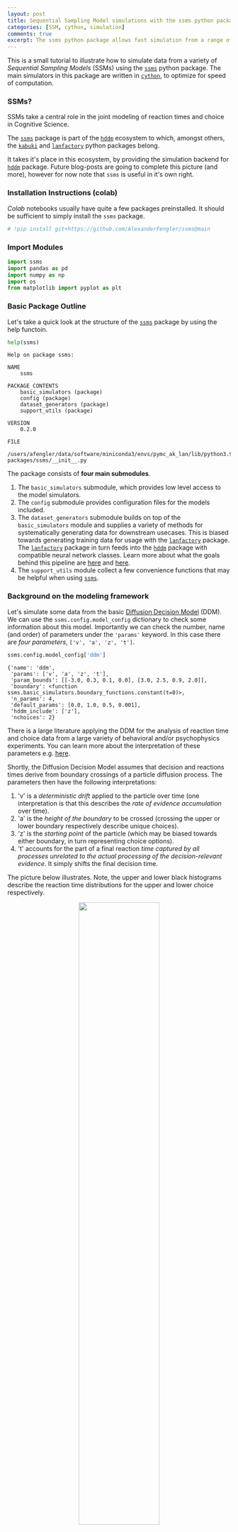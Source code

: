 ```yaml
---
layout: post
title: Sequential Sampling Model simulations with the ssms python package
categories: [SSM, cython, simulation]
comments: true
excerpt: The ssms python package allows fast simulation from a range of Sequential Sampling Models
---
```


This is a small tutorial to illustrate how to simulate data from a variety of *Sequential Sampling Models* (SSMs) using the [`ssms`](https://github.com/AlexanderFengler/ssms) python package.
The main simulators in this package are written in [`cython`](https://cython.readthedocs.io/en/latest/), to optimize for speed of computation.

### SSMs?

SSMs take a central role in the joint modeling of reaction times and choice in Cognitive Science.

The [`ssms`](https://github.com/AlexanderFengler/ssms) package is part of the [`hddm`](https://hddm.readthedocs.io/en/latest/) ecosystem to which, amongst others, the [`kabuki`](https://github.com/hddm-devs/kabuki) and [`lanfactory`](https://github.com/AlexanderFengler/LANfactory) python packages belong. 

It takes it's place in this ecosystem, by providing the simulation backend for [`hddm`](https://hddm.readthedocs.io/en/latest/) package. Future blog-posts are going to complete this picture (and more), however for now note that `ssms` is useful in it's own right.

### Installation Instructions (colab)

*Colab* notebooks usually have quite a few packages preinstalled. It should be sufficient to simply install the `ssms` package.


```python
# !pip install git+https://github.com/AlexanderFengler/ssms@main
```

### Import Modules


```python
import ssms
import pandas as pd
import numpy as np
import os
from matplotlib import pyplot as plt
```

### Basic Package Outline

Let's take a quick look at the structure of the [`ssms`](https://github.com/AlexanderFengler/ssms) package by using the help functoin.


```python
help(ssms)
```

    Help on package ssms:
    
    NAME
        ssms
    
    PACKAGE CONTENTS
        basic_simulators (package)
        config (package)
        dataset_generators (package)
        support_utils (package)
    
    VERSION
        0.2.0
    
    FILE
        /users/afengler/data/software/miniconda3/envs/pymc_ak_lan/lib/python3.9/site-packages/ssms/__init__.py
    
    


The package consists of **four main submodules**. 

1. The `basic_simulators` submodule, which provides low level access to the model simulators.
2. The `config` submodule provides configuration files for the models included.
3. The `dataset_generators` submodule builds on top of the `basic_simulators` module and supplies a variety of methods for systematically generating data for downstream usecases. This is biased towards generating training data for usage with the [`lanfactory`](https://github.com/AlexanderFengler/LANfactory) package. The [`lanfactory`](https://github.com/AlexanderFengler/LANfactory) package in turn feeds into the [`hddm`](https://hddm.readthedocs.io/en/latest/) package with compatible neural network classes. Learn more about what the goals behind this pipeline are [here](https://elifesciences.org/articles/65074) and [here](https://direct.mit.edu/jocn/article/34/10/1780/112585/Beyond-Drift-Diffusion-Models-Fitting-a-Broad). 
4. The `support_utils` module collect a few convenience functions that may be helpful when using [`ssms`](https://github.com/AlexanderFengler/ssms).

### Background on the modeling framework

Let's simulate some data from the basic [Diffusion Decision Model](https://www.ncbi.nlm.nih.gov/pmc/articles/PMC2474742/) (DDM).
We can use the `ssms.config.model_config` dictionary to check some information about this model. Importantly we can check the number, name (and order) of parameters under the `'params'` keyword. In this case there are *four parameters*, `['v', 'a', 'z', 't']`.


```python
ssms.config.model_config['ddm']
```


    {'name': 'ddm',
     'params': ['v', 'a', 'z', 't'],
     'param_bounds': [[-3.0, 0.3, 0.1, 0.0], [3.0, 2.5, 0.9, 2.0]],
     'boundary': <function ssms.basic_simulators.boundary_functions.constant(t=0)>,
     'n_params': 4,
     'default_params': [0.0, 1.0, 0.5, 0.001],
     'hddm_include': ['z'],
     'nchoices': 2}



There is a large literature applying the DDM for the analysis of reaction time and choice data from a large variety of behavioral and/or psychophysics experiments. You can learn more about the interpretation of these parameters e.g. [here](https://www.ncbi.nlm.nih.gov/pmc/articles/PMC2474742/).

Shortly, the Diffusion Decision Model assumes that decision and reactions times derive from boundary crossings of a particle diffusion process. The parameters then have the following interpretations:

1. 'v' is a *deterministic drift* applied to the particle over time (one interpretation is that this describes the *rate of evidence accumulation* over time). 
2. 'a' is the *height of the boundary* to be crossed (crossing the upper or lower boundary respectively describe unique choices).
3. 'z' is the *starting point* of the particle (which may be biased towards either boundary, in turn representing choice options).
4. 't' accounts for the part of a final reaction *time captured by all processes unrelated to the actual processing of the decision-relevant evidence*. It simply shifts the final decision time. 

The picture below illustrates. Note, the upper and lower black histograms describe the reaction time distributions for the upper and lower choice respectively.

<p align="center" width="100%">
    <img width="60%" src="{{site.baseurl}}/images/use_ssms_files/ddm_process.png">
</p>

### Let's simulate


```python
from ssms.basic_simulators import simulator
```

Using the `simulator()` function we can pick our model of choice (`model` argument), supply a vector (or matrix for a trial-wise logic on parameter values) of parameters and set a number of `n_samples` we want to draw from our DDM process. The `delta_t` arguments controls how fine-grained the time-steps of our simulator are. Interpret $0.001$ as timesteps of $1ms$. Making the time-steps coarser, will speed up the simulation however reduce the accuracy with which the underlying diffusion process is represented by the simulations. 

`ssms` uses the basic [Euler Maruyama method](https://en.wikipedia.org/wiki/Euler%E2%80%93Maruyama_method) to forward simulate the diffusion trajectories (particle trajectories).


```python
simulations = simulator(model = 'ddm',
                        theta = [1., 1.5, 0.5, 0.5],
                        n_samples = 1000,
                        delta_t = 0.001,
                        random_state = 42)
```

The output of the simulator function is python `dictionary`, with *three keys*. 

1. `rts` storing the simulated reaction times. Values are positive real numbers. 
2. `choices` storing the respective choices. Values are `-1`, `1` respectively for lower and upper boundary crossings.
3. `metadata` stores information about the simulator configurations and more.


```python
simulations.keys()
```




    dict_keys(['rts', 'choices', 'metadata'])



A simple way to plot the resulting simulator runs is to put negative choices (the lower bound was crossed) on the negative real numbers, and positive choices on the positive real numbers, then using a simple histogram to illustrate the total (choice, reaction-time) - distribution.


```python
plt.hist(simulations['rts'] * simulations['choices'], 
         bins = 30, 
         histtype = 'step', 
         color = 'black')
plt.xlim(-10, 10)
plt.xlabel("Reaction Times")
plt.ylabel("Density")
plt.title("Simulated Choice/Reaction-Time Distribution: DDM")
plt.show()
```

<p align="center" width="100%">
    <img width="60%" src="{{site.baseurl}}/images/use_ssms_files/use_ssms_21_0.png">
</p>


### Changing the Model

Instead we might be interested in simulating from a model of the following form.

<p align="center" width="100%">
    <img width="60%" src="{{site.baseurl}}/images/use_ssms_files/angle_process.png">
</p>

We can check the properties of this model via the `ssms.config.model_config` dictionary again. This time under the `angle`, `key`. 


```python
ssms.config.model_config['angle']
```




    {'name': 'angle',
     'params': ['v', 'a', 'z', 't', 'theta'],
     'param_bounds': [[-3.0, 0.3, 0.1, 0.001, -0.1], [3.0, 3.0, 0.9, 2.0, 1.3]],
     'boundary': <function ssms.basic_simulators.boundary_functions.angle(t=1, theta=1)>,
     'n_params': 5,
     'default_params': [0.0, 1.0, 0.5, 0.001, 0.0],
     'hddm_include': ['z', 'theta'],
     'nchoices': 2}



The parameters are equivalent to the DDM models', however the `theta` parameter is added, which specifies the *angle of the boundaries*.


```python
simulations_angle = simulator(model = 'angle',
                        theta = [1., 1.5, 0.5, 0.5, 0.3],
                        n_samples = 1000,
                        delta_t = 0.001,
                        random_state = 42)
```


```python
plt.hist(simulations_angle['rts'] * simulations_angle['choices'], 
         bins = 30, 
         histtype = 'step', 
         color = 'black')
plt.xlim(-10, 10)
plt.xlabel("Reaction Times")
plt.ylabel("Density")
plt.title("Simulated Choice/Reaction-Time Distribution: Angle")
plt.show()
```

<p align="center" width="100%">
    <img width="60%" src="{{site.baseurl}}/images/use_ssms_files/use_ssms_28_0.png">
</p>


We can change to value of the `theta` parameter, and observe how the simulated reaction times change in response. 


```python
simulations_angle = simulator(model = 'angle',
                        theta = [1., 1.5, 0.5, 0.5, 0.7],
                        n_samples = 1000,
                        delta_t = 0.001,
                        random_state = 42)
```


```python
plt.hist(simulations_angle['rts'] * simulations_angle['choices'], 
         bins = 30, 
         histtype = 'step', 
         color = 'black')
plt.xlim(-10, 10)
plt.xlabel("Reaction Times")
plt.ylabel("Density")
plt.title("Simulated Choice/Reaction-Time Distribution: Angle")
plt.show()
```

<p align="center" width="100%">
    <img width="60%" src="{{site.baseurl}}/images/use_ssms_files/use_ssms_31_0.png">
</p>


### How to investigate the ready-to-use models

`ssms` comes with a large variety of such model variations predefined. As mentioned above, you can learn about them by inspecting the `model_config` dictionary.
Few basic principles may help you navigate the space of the models. Take another example, the model corresponding to the `"weibull"`, `key`.


```python
ssms.config.model_config['weibull']
```




    {'name': 'weibull',
     'params': ['v', 'a', 'z', 't', 'alpha', 'beta'],
     'param_bounds': [[-2.5, 0.3, 0.2, 0.001, 0.31, 0.31],
      [2.5, 2.5, 0.8, 2.0, 4.99, 6.99]],
     'boundary': <function ssms.basic_simulators.boundary_functions.weibull_cdf(t=1, alpha=1, beta=1)>,
     'n_params': 6,
     'default_params': [0.0, 1.0, 0.5, 0.001, 3.0, 3.0],
     'hddm_include': ['z', 'alpha', 'beta'],
     'nchoices': 2}



To understand the properties of this model look for the following attributes. 

1. The `v`, `a`, `z`, `t` parameters have essentially equivalent interpretations across the board (see above). 
2. The `boundary` is either `None` or a `function`, which is vectorized along the `t` input (for time). The argument names to the function correspond to the names in the `params`, `key`. Here, the `alpha` and `beta` arguments refer to boundary parameters.
3. The `nchoices`, `key` contains the number of choice options that a given model allows. To interpret model behavior, there are essentially two kinds of settings. Either `nchoices` is set to `2`, in which case the model can be interpreted as simulating a *single particle* which moves between two (upper and lower) boundaries. If `nchoices > 2`, then we should interpret the model as have as many moving particles, which cross a single *upper* bound.

Let's take a look at the *boundary* of the `"weibull"` model.


```python
from ssms.basic_simulators.boundary_functions import weibull_cdf

plt.plot(np.linspace(0, 1, 1000), 
         weibull_cdf(t = np.linspace(0, 10, 1000), alpha = 1.5, beta = 3),
         color = 'black')
plt.plot(np.linspace(0, 1, 1000), 
         -weibull_cdf(t = np.linspace(0, 10, 1000), alpha = 1.5, beta = 3),
         color = 'black')
plt.ylim(-1.1, 1.1)
plt.xlim(0, 1)
plt.title("weibull_cdf() boundary")
plt.xlabel("Time in seconds")
plt.ylabel("Boundary Value")
plt.show()
```

<p align="center" width="100%">
    <img width="60%" src="{{site.baseurl}}/images/use_ssms_files/use_ssms_36_0.png">
</p>



There are *two styles* or boundaries: `multiplicative` and `additive`. 

If the boundary function automatically gives you boundary values between $0$ and $1$, then the boundary will be `multiplicative`, meaning that the `a` parameters will be multiplied by the boundary shape to get the final boundary applied in the simulator. Else, `a` will be added to the boundary returned by the given bounadry function. 

Hence, the `weibull_cdf()` boundary is `multiplicative`. 

In contrast consider the `angle()` boundary.




```python
from ssms.basic_simulators.boundary_functions import angle

plt.plot(np.linspace(0, 1, 1000), 
         angle(t = np.linspace(0, 10, 1000), theta = 0.1),
         color = 'black')
plt.title("angle() boundary")
plt.xlabel("Time in seconds")
plt.ylabel("Boundary value")
plt.show()
```

<p align="center" width="100%">
    <img width="60%" src="{{site.baseurl}}/images/use_ssms_files/use_ssms_38_0.png">
</p>   

### Timings


```python
from time import time
n_samples = 1000
time_start = time()
for i in range(10):
    simulations_angle = simulator(model = 'ddm',
                                  theta = [1., 1.5, 0.5, 0.5],
                                  n_samples = n_samples,
                                  delta_t = 0.001,
                                  random_state = 42)
time_end = time()
               
print('The simulator ran an average of ', round((time_end - time_start) / 10, 2), 'seconds \nto produce', n_samples, 'sample trajectories from the DDM!') 
```

    The simulator ran an average of  0.09 seconds 
    to produce 1000 sample trajectories from the DDM!


### End

Stay tuned for a sequence of blog posts, which will close the gap (via the [`lanfactory`](https://github.com/AlexanderFengler/LANfactory) package) towards using the [`hddm`](https://hddm.readthedocs.io/en/latest/) and finally the [`pymc`](https://www.pymc.io/welcome.html) python package for purposes of hierarchical bayesian modeling (inference) with such SSMs.

We will learn more about [`ssms`](https://github.com/AlexanderFengler/ssms), specifically how to leverage the package to generate training data for [`jax`](https://github.com/google/jax) (with the help of the [`flax`](https://flax.readthedocs.io/en/latest/) and [`optax`](https://optax.readthedocs.io/en/latest/) packages) and [`pytorch`](https://pytorch.org/) networks. We will then consider training such networks conveniently with the [`lanfactory`](https://github.com/AlexanderFengler/LANfactory) package. 

Such neural networks can then be used as likelihood functions for bayesian inference with [`hddm`](https://hddm.readthedocs.io/en/latest/) and/or [`pymc`](https://www.pymc.io/welcome.html), following [recent research](https://elifesciences.org/articles/65074) in computational cognitive science. We will motivate why one may be interested in this approach to inference.
